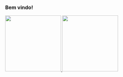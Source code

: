 ### Bem vindo!
<div>
  <a href="https://github.com/EulerMagno">
  <img height="180em" src="https://github-readme-stats.vercel.app/api?username=EulerMagno&show_icons=true&theme=dark&include_all_commits=true&count_private=true"/>
  <img height="180em" src="https://github-readme-stats.vercel.app/api/top-langs/?username=EulerMagno&layout=compact&langs_count=7&theme=dark"/>
</div>
